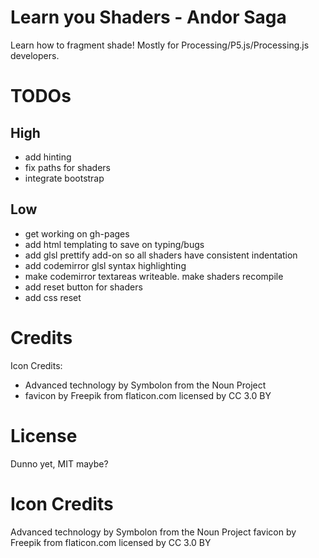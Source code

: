 # Learn you Shaders - Andor Saga

Learn how to fragment shade! Mostly for Processing/P5.js/Processing.js developers.


# TODOs
## High
 - add hinting
 - fix paths for shaders
 - integrate bootstrap

## Low
  - get working on gh-pages
  - add html templating to save on typing/bugs
  - add glsl prettify add-on so all shaders have consistent indentation
  - add codemirror glsl syntax highlighting
  - make codemirror textareas writeable. make shaders recompile
  - add reset button for shaders
  - add css reset

# Credits
Icon Credits:
 - Advanced technology by Symbolon from the Noun Project
 - favicon by Freepik from flaticon.com licensed by CC 3.0 BY


# License

Dunno yet, MIT maybe?


# Icon Credits
Advanced technology by Symbolon from the Noun Project
favicon by Freepik from flaticon.com licensed by CC 3.0 BY